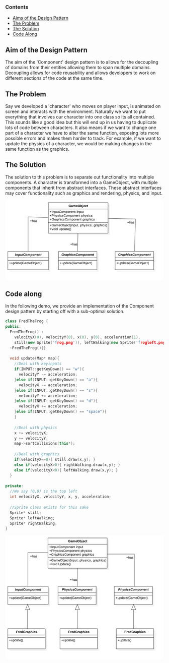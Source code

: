 ### Contents

* [Aims of the Design Pattern](#aim-of-the-design-pattern)
* [The Problem](#the-problem)
* [The Solution](#the-solution)
* [Code Along](#code-along)

## Aim of the Design Pattern

The aim of the 'Component' design pattern is to allows for the decoupling of domains from their entities allowing them to span multiple domains. Decoupling allows for code reusability and allows developers to work on different sections of the code at the same time.

## The Problem

Say we developed a 'character' who moves on player input, is animated on screen and interacts with the environment. Naturally we want to put everything that involves our character into one class so its all contained. This sounds like a good idea but this will end up in us having to duplicate lots of code between characters. It also means if we want to change one part of a character we have to alter the same function, exposing lots more possible errors and makes them harder to track. For example, if we want to update the physics of a character, we would be making changes in the same function as the graphics.

## The Solution

The solution to this problem is to separate out functionality into multiple components. A character is transformed into a GameObject, with multiple components that inherit from abstract interfaces. These abstract interfaces may cover functionality such as graphics and rendering, physics, and input.

<div style="text-align:center">
  <img src="diagrams/general.png">
</div>

## Code along

In the following demo, we provide an implementation of the Component design pattern by starting off with a sub-optimal solution.

```cpp
class FredTheFrog {
public:
  FredTheFrog() :
    velocityX(0), velocityY(0), x(0), y(0), acceleration(1),
    still(new Sprite('frog.png')), leftWalking(new Sprite('frogleft.png')), rightWalking(new Sprite('frogright.png')) {}
  ~FredTheFrog(){}

  void update(Map* map){
    //Deal with keyinputs
    if(INPUT::getKeyDown() == "w"){
      velocityY -= acceleration;
    }else if(INPUT::getKeyDown() == "a"){
      velocityX -= acceleration;
    }else if(INPUT::getKeyDown() == "s"){
      velocityY += acceleration;
    }else if(INPUT::getKeyDown() == "d"){
      velocityX += acceleration;
    }else if(INPUT::getKeyDown() == "space"){
    }

    //Deal with physics
    x += velocityX;
    y += velocityY;
    map->sortCollisions(this*);

    //Deal with graphics
    if(velocityX==0){ still.draw(x,y); }
    else if(velocityX>0){ rightWalking.draw(x,y); }
    else if(velocityX<0){ leftWalking.draw(x,y); }
  }

private:
  //We say (0,0) is the top left
  int velocityX, velocityY, x, y, acceleration;

  //Sprite class exists for this sake
  Sprite* still;
  Sprite* leftWalking;
  Sprite* rightWalking;
}

```

<div style="text-align:center">
  <img src="diagrams/example.png">
</div>
